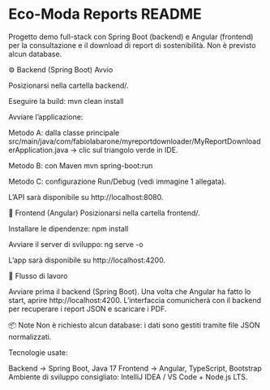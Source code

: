 # Eco-Moda Reports  README


Progetto demo full-stack con Spring Boot (backend) e Angular (frontend) per la consultazione e il download di report di sostenibilità.
Non è previsto alcun database.

⚙️ Backend (Spring Boot)
Avvio

Posizionarsi nella cartella backend/.

Eseguire la build:
mvn clean install

Avviare l’applicazione:

Metodo A: dalla classe principale
src/main/java/com/fabiolabarone/myreportdownloader/MyReportDownloaderApplication.java → clic sul triangolo verde in IDE.

Metodo B: con Maven
mvn spring-boot:run

Metodo C: configurazione Run/Debug (vedi immagine 1 allegata).

L’API sarà disponibile su http://localhost:8080.

🎨 Frontend (Angular)
Posizionarsi nella cartella frontend/.

Installare le dipendenze:
npm install


Avviare il server di sviluppo:
ng serve -o

L’app sarà disponibile su http://localhost:4200.

🔗 Flusso di lavoro

Avviare prima il backend (Spring Boot).
Una volta che Angular ha fatto lo start, aprire http://localhost:4200.
L’interfaccia comunicherà con il backend per recuperare i report JSON e scaricare i PDF.

📦 Note
Non è richiesto alcun database: i dati sono gestiti tramite file JSON normalizzati.

Tecnologie usate:

Backend → Spring Boot, Java 17
Frontend → Angular, TypeScript, Bootstrap
Ambiente di sviluppo consigliato: IntelliJ IDEA / VS Code + Node.js LTS.

